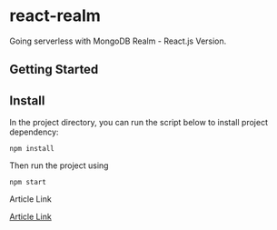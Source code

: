 # react-realm

Going serverless with MongoDB Realm - React.js Version.

## Getting Started

## Install

In the project directory, you can run the script below to install project dependency:

```
npm install
```

Then run the project using

```
npm start
```

Article Link

[Article Link](https://)
